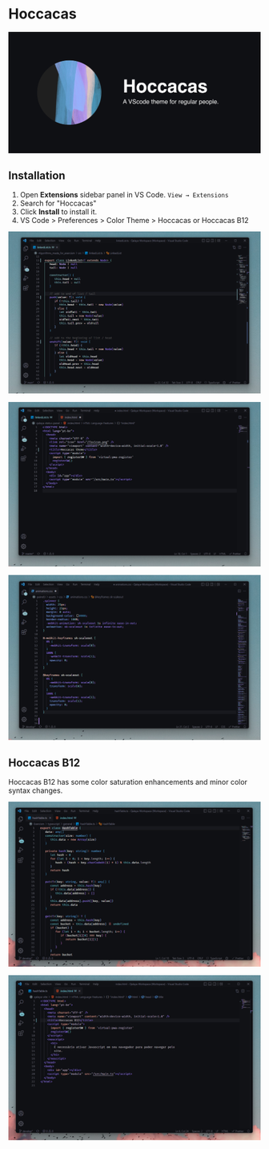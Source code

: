 # Hoccacas

![Hoccacas - A VS Code theme for regular people.](./assets/banner.png)

## Installation

1. Open **Extensions** sidebar panel in VS Code. `View → Extensions`
2. Search for "Hoccacas"
3. Click **Install** to install it.
4. VS Code > Preferences > Color Theme > Hoccacas or Hoccacas B12

![Screenshot em Typescript](./assets/screen-one.png)

![Screenshot em HTML](./assets/screen-two.png)

![Screenshot em CSS](./assets/screen-three.png)

## Hoccacas B12

Hoccacas B12 has some color saturation enhancements and minor color syntax changes.

![B12 Screenshot em typescript](./assets/b12-screen-one.png)

![B12 Screenshot em HTML](./assets/b12-screen-two.png)
